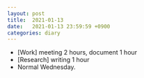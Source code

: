 ```yaml
---
layout: post
title:  2021-01-13
date:   2021-01-13 23:59:59 +0900
categories: diary
---
```


- [Work] meeting 2 hours, document 1 hour
- [Research] writing 1 hour
- Normal Wednesday.
